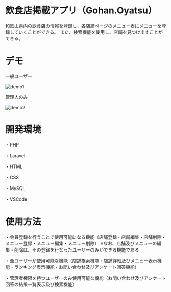 # 飲食店掲載アプリ（Gohan.Oyatsu）
 
和歌山県内の飲食店の情報を登録し、各店舗ページのメニュー表にメニューを登録していくことができる。
また、検索機能を使用し、店舗を見つけ出すことができる。
 

 
# デモ
 
一般ユーザー

![demo1](https://user-images.githubusercontent.com/100775088/190057812-eccafbcb-fb7d-46c2-b02f-08597064b3f9.gif)

管理人のみ

![demo2](https://user-images.githubusercontent.com/100775088/190058036-7b641885-07cc-42a6-b16c-665eaf3053bb.gif)


 
# 開発環境

・PHP　　

・Laravel　　

・HTML

・CSS

・MySQL

・VSCode　　
 

 
# 使用方法
 
・会員登録を行うことで使用可能になる機能（店舗登録・店舗編集・店舗削除・メニュー登録・メニュー編集・メニュー削除）
※なお、店舗及びメニューの編集・削除は、その登録を行なったユーザーのみができる機能である

・全ユーザーが使用可能な機能（店舗検索機能・店舗詳細及びメニュー表示機能・ランキング表示機能・お問い合わせ及びアンケート回答機能）

・管理者権限を持つユーザーのみ使用可能な機能（お問い合わせ及びアンケート回答の結果一覧表示及び検索機能）
